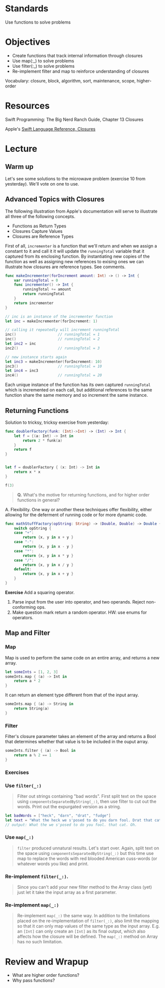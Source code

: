 # Standards
Use functions to solve problems

# Objectives
* Create functions that track internal information through closures
* Use map(:_) to solve problems
* Use filter(:_) to solve problems
* Re-implement filter and map to reinforce understanding of closures

Vocabulary: closure, block, algorithm, sort, maintenance, scope, higher-order

# Resources
Swift Programming: The Big Nerd Ranch Guide, Chapter 13 Closures

Apple's [Swift Language Reference, Closures](https://developer.apple.com/library/ios/documentation/Swift/Conceptual/Swift_Programming_Language/Closures.html#//apple_ref/doc/uid/TP40014097-CH11-ID94)

# Lecture

## Warm up

Let's see some solutions to the microwave problem (exercise 10 from yesterday). We'll vote on one
to use.

## Advanced Topics with Closures

The following illustration from Apple's documentation will serve to illustrate all
three of the following concepts.

* Functions as Return Types
* Closures Capture Values
* Closures are Reference Types

First of all, ```incrementer``` is a function that we'll return and when we assign
a constant to it and call it it will update the  ```runningTotal``` variable
that it captured from its enclosing function. By instantiating new copies of the function
as well as assigning new references to exising ones we can illustrate how closures
are reference types. See comments.

```swift
func makeIncrementer(forIncrement amount: Int) -> () -> Int {
    var runningTotal = 0
    func incrementer() -> Int {
        runningTotal += amount
        return runningTotal
    }
    return incrementer
}

// inc is an instance of the incrementer function
let inc = makeIncrementer(forIncrement: 1)

// calling it repeatedly will increment runningTotal
inc()                   // runningTotal = 1
inc()                   // runningTotal = 2
let inc2 = inc
inc2()                  // runningTotal = 3

// new instance starts again
let inc3 = makeIncrementer(forIncrement: 10)
inc3()                  // runningTotal = 10
let inc4 = inc3
inc4()                  // runningTotal = 20
```

Each unique instance of the function has its own captured ```runningTotal``` which
is incremented on each call, but additional references to the same function share
the same memory and so increment the same instance. 

## Returning Functions

Solution to tricksy, tricksy exercise from yesterday:

```swift
func doublerFactory(funk: (Int)->Int) -> (Int) -> Int {
    let f = {(a: Int) -> Int in
        return 2 * funk(a)
    }
    return f
}


let f = doublerFactory { (x: Int) -> Int in
    return x * x
}

f(3)
```

> **Q.** What's the motive for returning functions, and for higher order functions in general?

A. Flexibility. One way or another these techniques offer flexibility, either allowing for the
deferment of running code or for more dynamic code. 

```swift
func mathStuffFactory(opString: String) -> (Double, Double) -> Double {
    switch opString {
    case "+":
        return {x, y in x + y }
    case "-":
        return {x, y in x - y }
    case "*":
        return {x, y in x * y }
    case "/":
        return {x, y in x / y }
    default:
        return {x, y in x + y }
    }
}
```
**Exercise** Add a squaring operator.

1. Parse input from the user into operator, and two operands. Reject non-conforming ops.
2. Make question mark return a random operator. HW: use enums for operators.

## Map and Filter

### Map
Map is used to perform the same code on an entire array, and returns a new array.

```swift
let someInts = [1, 2, 3]
someInts.map { (a) -> Int in
    return a * 2
}
```

It can return an element type different from that of the input array.

```swift
someInts.map { (a) -> String in
    return String(a)
}
```
### Filter

Filter's closure parameter takes an element of the array and returns a Bool that
determines whether that value is to be included in the ouput array.

```swift
someInts.filter { (a) -> Bool in
    return a % 2 == 1
}
```

### Exercises

### Use ```filter(_:)```

> Filter out strings containing "bad words".
> First split text on the space using ```componentsSeparatedByString(_:)```, 
> then use filter to cut out the words. Print out the expurgated version as a string.

```swift
let badWords = ["heck", "darn", "drat", "fudge"]
let text = "What the heck we s'posed to do you darn fool. Drat that cat. Oh fudge."
// output: What the we s'posed to do you fool. that cat. Oh.
```

### Use ```map(_:)```

> ```filter``` produced unnatural results. Let's start over.
> Again, split text on the space using ```componentsSeparatedByString(_:)```
> but this time use map to replace the words with red blooded American cuss-words
> (or whatever words you like) and print.


### Re-implement ```filter(_:)```. 

> Since you can't add your new filter method to the
> Array class (yet) just let it take the input array as a first parameter.

### Re-implement ```map(_:)```

> Re-implement ```map(_:)``` the same way. In addition to the limitations placed on the
> re-implementation of ```filter(_:)```, also limit the mapping so that it can only map values
> of the same type as the input array. E.g. an ```[Int]``` can only create an ```[Int]``` as its
> final output, which also affects how the closure will be defined. The ```map(_:)``` method
> on Array has no such limitation.

# Review and Wrapup

* What are higher order functions?
* Why pass functions?
